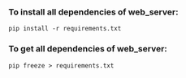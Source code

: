 ### To install all dependencies of web_server:

```
pip install -r requirements.txt
```

### To get all dependencies of web_server:

```
pip freeze > requirements.txt
```
